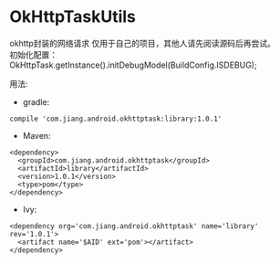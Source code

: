 # OkHttpTaskUtils
okhttp封装的网络请求
仅用于自己的项目，其他人请先阅读源码后再尝试。 <br />
初始化配置：<br />
 OkHttpTask.getInstance().initDebugModel(BuildConfig.ISDEBUG);


用法: <br />
* gradle: <br />
```
compile 'com.jiang.android.okhttptask:library:1.0.1'
```

* Maven: <br />
```
<dependency>
  <groupId>com.jiang.android.okhttptask</groupId>
  <artifactId>library</artifactId>
  <version>1.0.1</version>
  <type>pom</type>
</dependency>
```
* Ivy:  <br />
```
<dependency org='com.jiang.android.okhttptask' name='library' rev='1.0.1'>
  <artifact name='$AID' ext='pom'></artifact>
</dependency>
```


